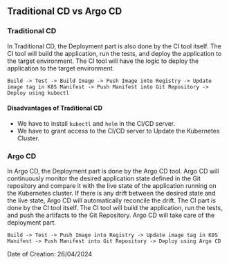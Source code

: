 ## Traditional CD vs Argo CD

### Traditional CD

In Traditional CD, the Deployment part is also done by the CI tool itself. The CI tool will build the application, run the tests, and deploy the application to the target environment. The CI tool will have the logic to deploy the application to the target environment.

`Build -> Test -> Build Image -> Push Image into Registry -> Update image tag in K8S Manifest -> Push Manifest into Git Repository -> Deploy using kubectl`

#### Disadvantages of Traditional CD

- We have to install `kubectl` and `helm` in the CI/CD server.
- We have to grant access to the CI/CD server to Update the Kubernetes Cluster.

### Argo CD

In Argo CD, the Deployment part is done by the Argo CD tool. Argo CD will continuously monitor the desired application state defined in the Git repository and compare it with the live state of the application running on the Kubernetes cluster. If there is any drift between the desired state and the live state, Argo CD will automatically reconcile the drift. The CI part is done by the CI tool itself. The CI tool will build the application, run the tests, and push the artifacts to the Git Repository. Argo CD will take care of the deployment part.

`Build -> Test -> Push Image into Registry -> Update image tag in K8S Manifest -> Push Manifest into Git Repository -> Deploy using Argo CD`

Date of Creation: 26/04/2024